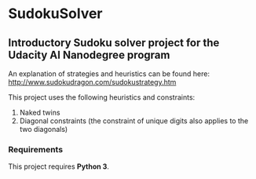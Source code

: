 # SudokuSolver
## Introductory Sudoku solver project for the Udacity AI Nanodegree program

An explanation of strategies and heuristics can be found here: http://www.sudokudragon.com/sudokustrategy.htm

This project uses the following heuristics and constraints:

1. Naked twins
2. Diagonal constraints (the constraint of unique digits also applies to the two diagonals)


### Requirements

This project requires **Python 3**.
